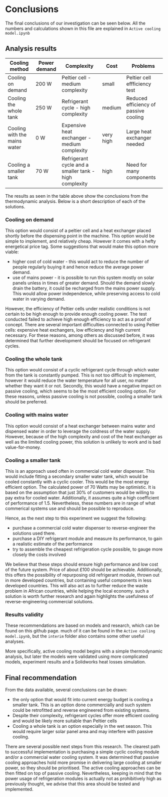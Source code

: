 # Conclusions 

The final conclusions of our investigation can be seen below. All the numbers and calculations shown in this file are explained in `Active cooling model.ipynb`

## Analysis results


| Cooling method  | Power demand | Complexity | Cost | Problems
| ------------- | ------------- | ----|----|---- |
| Cooling on demand  | 200 W  | Peltier cell - medium complexity | small| Peltier cell effficiency test|
| Cooling the whole tank  | 250 W | Refrigerant cycle - high complexity| medium | Reduced efficiency of passive cooling
| Cooling with the mains water | 0 W | Expensive heat exchanger - medium complexity | very high| Large heat exchanger needed |
| Cooling a smaller tank | 70 W | Refrigerant cycle and a smaller tank - high complexity | high | Need for many components|

The results as seen in the table above show the conclusions from the thermodynamic analysis. Below is a short description of each of the solutions.

### Cooling on demand

This option would consist of a peltier cell and a heat exchanger placed shortly before the dispensing point in the machine.
This option would be simple to implement, and relatively cheap. However it comes with a hefty energetical price tag.
Some suggestions that would make this option more viable:
 - higher cost of cold water - this would act to reduce the number of people regularly buying it and hence reduce the average power demand.
 - use of mains power - it is possible to run this system mostly on solar panels unless in times of greater demand. Should the demand slowly drain the battery, it could be recharged from the mains power supply.
This would allow power independence, while preserving access to cold water in varying demand.

However, the efficiency of Peltier cells under realistic conditions is not certain to be high enough to provide enough cooling power. The test conducted failed to achieve high enough efficiency to act as a proof of concept. There are several important difficulties connected to using Peltier cells: expensive heat exchangers, low efficiency and high current necessary. For these reasons, among others as discussed before, it was determined that further development should be focused on refrigerant cycles. 

### Cooling the whole tank

This option would consist of a cyclic refrigerant cycle through which water from the tank is constantly pumped.
This is not too difficult to implement, however it would reduce the water temperature for all user, no matter
whether they want it or not. Secondly, this would have a negative impact on passive cooling, which seems to be the most efficient cooling option.
For these reasons, unless passive cooling is not possible, cooling a smaller tank should be preferred.

### Cooling with mains water

This option would consist of a heat exchanger between mains water and dispensed water in order to leverage the coldness of the water supply. However, because of the high complexity and cost of the heat exchanger as well as the limited cooling power, this solution is unlikely to work and is bad value-for-money.


### Cooling a smaller tank

This is an approach used often in commercial cold water dispenser. This would include fitting a secondary smaller water tank,
which would be cooled constantly with a cyclic cooler. This would be the most energy efficient option.
The calculated power of 70 Watts may be optimistic.
It is based on the assumption that just 30% of customers would be willing to pay extra for cooled water.
Additionally, it assumes quite a high coefficient of performance of 1.5.
Nevertheless, these numbers are in range of what commerical systems use and should be possible to reproduce. 

Hence, as the next step to this experiment we suggest the following:
- purchase a commercial cold water dispenser to reverse-engineer the solutions used there.
- purchase a DIY refrigerant module and measure its performance, to gain a realistic estimate of the performance
- try to assemble the cheapest refrigeration cycle possible, to gauge more closely the costs involved

We believe that these steps should ensure high performance and low cost of the future system. Price of about £100 should be achievable. Additionally, this offers the possibility of repurposing old refrigerant module, thrown out in more developed countries, but containing useful components in less developed countries. This will also act as to further reduce the waste problem in African countries, while helping the local economy. such a solution is worth further research and again highlights the usefulness of reverse-engineering commercial solutions.

### Results validity

These recommendations are based on models and research, which can be found on this github page. much of it can be found in the `Active cooling model.ipynb`, but the `interim` folder also contains some other useful analyses. 

More specifically, active cooling model begins with a simple thermodynamic analysis, but later the models were validated using more complicated models, experiment results and a Solidworks heat losses simulation.

## Final recommendation

From the data available, several conclusions can be drawn:

 - the only option that would fit into current energy budget is cooling a smaller tank. This is an option done commercially and such system could be retrofitted and reverse engineered from existing systems.
 - Despite their complexity, refrigerant cycles offer more efficient cooling and would be likely more suitable than Peltier cells
 - Cooling a whole tank is an option especially in the wet season. This would require larger solar panel area and may interfere with passive cooling.

There are several possible next steps from this research. The clearest path to successful implementation is purchasing a simple cyclic cooling module and/or a commercial water cooling system. It was determined that passive cooling approaches hold more promise in delivering large cooling at smaller power, so they should be prioritised. The active cooling approaches can be then fitted on top of passive cooling. 
Nevertheless, keeping in mind that the power usage of refrigeration modules is actually not as prohibitively high as previously thought, we advise that this area should be tested and implemented.
